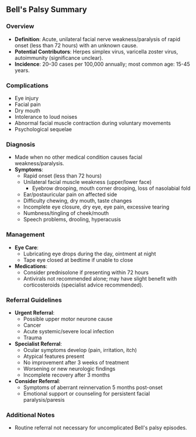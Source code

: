 ## Bell's Palsy Summary

### Overview
- **Definition**: Acute, unilateral facial nerve weakness/paralysis of rapid onset (less than 72 hours) with an unknown cause.
- **Potential Contributors**: Herpes simplex virus, varicella zoster virus, autoimmunity (significance unclear).
- **Incidence**: 20–30 cases per 100,000 annually; most common age: 15-45 years.

### Complications
- Eye injury
- Facial pain
- Dry mouth
- Intolerance to loud noises
- Abnormal facial muscle contraction during voluntary movements
- Psychological sequelae

### Diagnosis
- Made when no other medical condition causes facial weakness/paralysis.
- **Symptoms**:
  - Rapid onset (less than 72 hours)
  - Unilateral facial muscle weakness (upper/lower face)
    - Eyebrow drooping, mouth corner drooping, loss of nasolabial fold
  - Ear/postauricular pain on affected side
  - Difficulty chewing, dry mouth, taste changes
  - Incomplete eye closure, dry eye, eye pain, excessive tearing
  - Numbness/tingling of cheek/mouth
  - Speech problems, drooling, hyperacusis

### Management
- **Eye Care**: 
  - Lubricating eye drops during the day, ointment at night
  - Tape eye closed at bedtime if unable to close
- **Medications**: 
  - Consider prednisolone if presenting within 72 hours
  - Antivirals not recommended alone; may have slight benefit with corticosteroids (specialist advice recommended).

### Referral Guidelines
- **Urgent Referral**: 
  - Possible upper motor neurone cause
  - Cancer
  - Acute systemic/severe local infection
  - Trauma
- **Specialist Referral**: 
  - Ocular symptoms develop (pain, irritation, itch)
  - Atypical features present
  - No improvement after 3 weeks of treatment
  - Worsening or new neurologic findings
  - Incomplete recovery after 3 months
- **Consider Referral**: 
  - Symptoms of aberrant reinnervation 5 months post-onset
  - Emotional support or counseling for persistent facial paralysis/paresis

### Additional Notes
- Routine referral not necessary for uncomplicated Bell's palsy episodes.